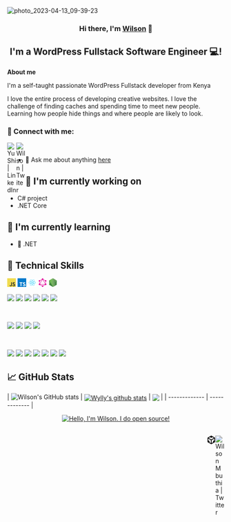 ![photo_2023-04-13_09-39-23](https://user-images.githubusercontent.com/43001460/231827297-745780cd-5be0-4dd7-9910-086c4b7a3f4b.jpg)

<h3 align="center">
Hi there, I'm <a href="https://wyllymk.github.io/newport/" target="_blank" rel="noreferrer">Wilson</a> 👋
</h3>

<h2 align="center">
I'm a WordPress Fullstack Software Engineer 💻!
</h2> 

**About me**

I'm a self-taught passionate WordPress Fullstack developer from Kenya 

I love the entire process of developing creative websites. I love the challenge of finding caches and spending time to meet new people. Learning how people hide things and where people are likely to look.

### 🤝 Connect with me:

<a href="https://www.linkedin.com/in/wilson-mbuthia-k/"><img align="left" src="https://raw.githubusercontent.com/yushi1007/yushi1007/main/images/linkedin.svg" alt="Yu Shi | LinkedIn" width="21px"/></a>
<a href="https://twitter.com/WilsonMbuthiaK"><img align="left" src="https://github.com/johan/svg-cleanups/blob/master/logos/twitter.svg" alt="Wilson | Twiter" width="21px"/></a>
</br>

- 💬 Ask me about anything [here](https://github.com/Wyllymk/Wyllymk/issues)

## 🔭 I'm currently working on

- C# project
- .NET Core
## 🌱 I'm currently learning

- 🎨 .NET

## 💼 Technical Skills

<code><img height="20" alt="javascript" src="https://raw.githubusercontent.com/github/explore/80688e429a7d4ef2fca1e82350fe8e3517d3494d/topics/javascript/javascript.png"></code>
<code><img height="20" alt="typescript" src="https://raw.githubusercontent.com/github/explore/80688e429a7d4ef2fca1e82350fe8e3517d3494d/topics/typescript/typescript.png"></code>
<code><img height="20" alt="react" src="https://raw.githubusercontent.com/github/explore/80688e429a7d4ef2fca1e82350fe8e3517d3494d/topics/react/react.png"></code>
<code><img height="20" alt="graphql" src="https://raw.githubusercontent.com/github/explore/5c058a388828bb5fde0bcafd4bc867b5bb3f26f3/topics/graphql/graphql.png"></code>
<code><img height="20" alt="nodejs" src="https://raw.githubusercontent.com/github/explore/80688e429a7d4ef2fca1e82350fe8e3517d3494d/topics/nodejs/nodejs.png"></code>   

![](https://img.shields.io/badge/Code-React-informational?style=flat&logo=react&color=61DAFB)
![](https://img.shields.io/badge/Code-laravel-informational?style=flat&logo=Laravel&color=764ABC)
![](https://img.shields.io/badge/Code-JavaScript-informational?style=flat&logo=JavaScript&color=F7DF1E)
![](https://img.shields.io/badge/Code-HTML5-informational?style=flat&logo=HTML5&color=E34F26)
![](https://img.shields.io/badge/Code-MySQL-informational?style=flat&logo=MySQL&color=336791)
![](https://img.shields.io/badge/Code-PHP-informational?style=flat&logo=PHP&color=003B57)

</br>

![](https://img.shields.io/badge/Style-Bootstrap-informational?style=flat&logo=Bootstrap&color=7952B3)
![](https://img.shields.io/badge/Style-CSS3-informational?style=flat&logo=CSS3&color=1572B6)
![](https://img.shields.io/badge/Style-styled--components-informational?style=flat&logo=styled-components&color=DB7093)
![](https://img.shields.io/badge/Style-Material--UI-informational?style=flat&logo=Material-UI&color=0081CB)


</br>

![](https://img.shields.io/badge/Tools-Figma-informational?style=flat&logo=Figma&color=F24E1E)
![](https://img.shields.io/badge/Tools-NPM-informational?style=flat&logo=NPM&color=CB3837)
![](https://img.shields.io/badge/Tools-Yarn-informational?style=flat&logo=Yarn&color=2C8EBB)
![](https://img.shields.io/badge/Tools-Heroku-informational?style=flat&logo=Heroku&color=430098)
![](https://img.shields.io/badge/Tools-Netlify-informational?style=flat&logo=netlify&color=00C7B7)
![](https://img.shields.io/badge/Tools-Git-informational?style=flat&logo=Git&color=F05032)
![](https://img.shields.io/badge/Tools-GitHub-informational?style=flat&logo=GitHub&color=181717)


## 📈 GitHub Stats 

| ![Wilson's GitHub stats](https://github-readme-stats.vercel.app/api?username=wyllymk\&show_icons=true\&theme=radical) | <a href="https://github.com/Wyllymk/github-readme-stats"><img align="center" src="https://github-readme-stats.vercel.app/api?username=Wyllymk&show_icons=true&include_all_commits=true&theme=buefy&hide_border=true" alt="Wylly's github stats" /></a> | <a href="https://github.com/Wyllymk/github-readme-stats"><img align="center" src="https://github-readme-stats.vercel.app/api/top-langs/?username=Wyllymk&layout=compact&theme=buefy&hide_border=true" /></a> |
| ------------- | ------------- |

<p align="center"><a href="https://Wyllymk.github.io"><img width="80%" alt="Hello, I'm Wilson. I do open source!" src="./assets/gh-readme-header.png" /></a></p>

<br />



<a href="https://twitter.com/WilsonMbuthiaK">
  <img align="right" alt="Wilson Mbuthia | Twitter" width="21px" src="https://raw.githubusercontent.com/anuraghazra/anuraghazra/master/assets/twitter.svg" />
</a>
<a href="https://codesandbox.io/u/anuraghazra">
  <img align="right" alt="Anurag Hazra | CodeSandbox" width="20px" src="https://raw.githubusercontent.com/anuraghazra/anuraghazra/master/assets/codesandbox.svg" />
</a>
